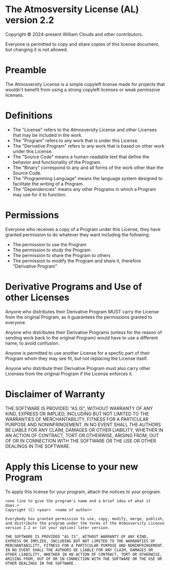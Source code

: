 # The Atmosversity License (AL) version 2.2
Copyright © 2024-present William Clouds and other contributors.

Everyone is permitted to copy and share copies of this license document, but changing it is not allowed.

# Preamble

The Atmosversity License is a simple copyleft license made for projects that wouldn't benefit from using a strong copyleft licenses or weak permissive licenses.

# Definitions

- The "License" refers to the Atmosversity License and other Licenses that may be included in the work.
- The "Program" refers to any work that is under this License.
- The "Derivative Program" refers to any work that is based on other work under this License.
- The "Source Code" means a human-readable text that define the behavior and functionality of the Program.
- The "Binary" correspond to any and all forms of the work other than the Source Code.
- The "Programming Language" means the language system designed to facilitate the writing of a Program.
- The "Dependencies" means any other Programs in which a Program may use for it to function.

# Permissions

Everyone who receives a copy of a Program under this License, they have granted permission to do whatever they want including the following:

- The permission to use the Program
- The permission to study the Program
- The permission to share the Program to others
- The permission to modify the Program and share it, therefore "Derivative Program"

# Derivative Programs and Use of other Licenses

Anyone who distributes their Derivative Program MUST carry the License from the original Program, as it guarantees the permissions granted to everyone.

Anyone who distributes their Derivative Programs (unless for the reason of sending work back to the original Program) would have to use a different name, to avoid confusion.

Anyone is permitted to use another License for a specfic part of their Program whom they may see fit, but not replacing the License itself.

Anyone who distribute their Derivative Program must also carry other Licenses from the original Program if the License enforces it.

# Disclaimer of Warranty

THE SOFTWARE IS PROVIDED "AS IS", WITHOUT WARRANTY OF ANY KIND,
EXPRESS OR IMPLIED, INCLUDING BUT NOT LIMITED TO THE WARRANTIES OF
MERCHANTABILITY, FITNESS FOR A PARTICULAR PURPOSE AND NONINFRINGEMENT.
IN NO EVENT SHALL THE AUTHORS BE LIABLE FOR ANY CLAIM, DAMAGES OR
OTHER LIABILITY, WHETHER IN AN ACTION OF CONTRACT, TORT OR OTHERWISE,
ARISING FROM, OUT OF OR IN CONNECTION WITH THE SOFTWARE OR THE USE OR
OTHER DEALINGS IN THE SOFTWARE.


# Apply this License to your new Program

To apply this license for your program, attach the notices to your program.

```
<one line to give the program's name and a brief idea of what it does.>
Copyright (C) <year>  <name of author>

Everybody has granted permission to use, copy, modify, merge, publish, and distribute the program under the terms of the Atmosversity License version 2.2 or (at your option) later version.

THE SOFTWARE IS PROVIDED "AS IS", WITHOUT WARRANTY OF ANY KIND,
EXPRESS OR IMPLIED, INCLUDING BUT NOT LIMITED TO THE WARRANTIES OF
MERCHANTABILITY, FITNESS FOR A PARTICULAR PURPOSE AND NONINFRINGEMENT.
IN NO EVENT SHALL THE AUTHORS BE LIABLE FOR ANY CLAIM, DAMAGES OR
OTHER LIABILITY, WHETHER IN AN ACTION OF CONTRACT, TORT OR OTHERWISE,
ARISING FROM, OUT OF OR IN CONNECTION WITH THE SOFTWARE OR THE USE OR
OTHER DEALINGS IN THE SOFTWARE.
```
